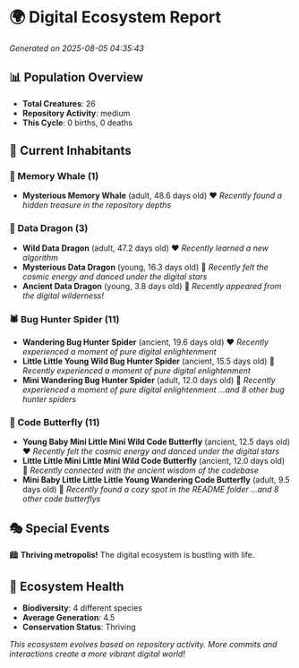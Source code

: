 # 🌍 Digital Ecosystem Report
*Generated on 2025-08-05 04:35:43*

## 📊 Population Overview
- **Total Creatures**: 26
- **Repository Activity**: medium
- **This Cycle**: 0 births, 0 deaths

## 👥 Current Inhabitants

### 🐋 Memory Whale (1)
- **Mysterious Memory Whale** (adult, 48.6 days old) ❤️
  *Recently found a hidden treasure in the repository depths*

### 🐉 Data Dragon (3)
- **Wild Data Dragon** (adult, 47.2 days old) ❤️
  *Recently learned a new algorithm*
- **Mysterious Data Dragon** (young, 16.3 days old) 💚
  *Recently felt the cosmic energy and danced under the digital stars*
- **Ancient Data Dragon** (young, 3.8 days old) 💚
  *Recently appeared from the digital wilderness!*

### 🕷️ Bug Hunter Spider (11)
- **Wandering Bug Hunter Spider** (ancient, 19.6 days old) ❤️
  *Recently experienced a moment of pure digital enlightenment*
- **Little Little Young Wild Bug Hunter Spider** (ancient, 15.5 days old) 💛
  *Recently experienced a moment of pure digital enlightenment*
- **Mini Wandering Bug Hunter Spider** (adult, 12.0 days old) 💚
  *Recently experienced a moment of pure digital enlightenment*
  *...and 8 other bug hunter spiders*

### 🦋 Code Butterfly (11)
- **Young Baby Mini Little Mini Wild Code Butterfly** (ancient, 12.5 days old) ❤️
  *Recently felt the cosmic energy and danced under the digital stars*
- **Little Little Mini Little Mini Wild Code Butterfly** (ancient, 12.0 days old) 💛
  *Recently connected with the ancient wisdom of the codebase*
- **Mini Baby Little Little Little Young Wandering Code Butterfly** (adult, 9.5 days old) 💛
  *Recently found a cozy spot in the README folder*
  *...and 8 other code butterflys*

## 🎭 Special Events

🏙️ **Thriving metropolis!** The digital ecosystem is bustling with life.

## 🔬 Ecosystem Health
- **Biodiversity**: 4 different species
- **Average Generation**: 4.5
- **Conservation Status**: Thriving

*This ecosystem evolves based on repository activity. More commits and interactions create a more vibrant digital world!*
